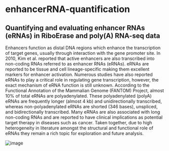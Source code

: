 # enhancerRNA-quantification

## Quantifying and evaluating enhancer RNAs (eRNAs) in RiboErase and poly(A) RNA-seq data

Enhancers function as distal DNA regions which enhance the transcription of target genes, usually through interaction with the gene promoter site. In 2010, Kim et al. reported that active enhancers are also transcribed into non-coding RNAs referred to as enhancer RNAs (eRNAs).  eRNAs are reported to be tissue and cell lineage-specific making them excellent markers for enhancer activation. Numerous studies have also reported eRNAs to play a critical role in regulating gene transcription, however, the exact mechanism of eRNA function is still unknown. 
According to the Functional Annotation of the Mammalian Genome (FANTOM) Project, almost 10% of total eRNAs are polyadenylated. These polyadenylated (polyA) eRNAs are frequently longer (almost 4 kb) and unidirectionally transcribed, whereas non-polyadenylated eRNAs are shorted (346 bases), unspliced, and bidirectionally transcribed. Many eRNAs are also associated with long non-coding RNAs and are reported to have clinical implications as potential target therapy in diseases such as cancer. Taken together, due to high heterogeneity in literature amongst the structural and functional role of eRNAs they remain a rich topic for exploration and future analysis. 


![image](https://github.com/MahnoorNGondal/enhancerRNA-quantification/assets/89783694/2961a6eb-0658-4ba0-97e1-876f84897843)
